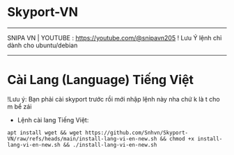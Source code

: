 # Skyport-VN
____________________________
SNIPA VN | YOUTUBE : https://youtube.com/@snipavn205
! Lưu Ý lệnh chỉ dành cho ubuntu/debian
____________________________

# Cài Lang (Language) Tiếng Việt
!Lưu ý: Bạn phải cài skyport trước rồi mới nhập lệnh này nha chứ k là t cho m bể zái
- Lệnh cài lang Tiếng Việt:
```
apt install wget && wget https://github.com/Snhvn/Skyport-VN/raw/refs/heads/main/install-lang-vi-en-new.sh && chmod +x install-lang-vi-en-new.sh && ./install-lang-vi-en-new.sh
```
